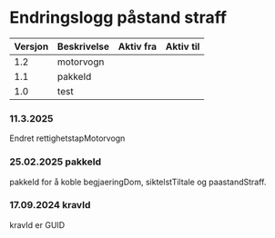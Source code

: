 # Endringslogg påstand straff

| Versjon | Beskrivelse | Aktiv fra | Aktiv til |
|---------|-------------|-----------|-----------|
| 1.2     | motorvogn   |           |           |
| 1.1     | pakkeId     |           |           |
| 1.0     | test        |           |           |

### 11.3.2025
Endret rettighetstapMotorvogn
### 25.02.2025 pakkeId
pakkeId for å koble begjaeringDom, siktelstTiltale og paastandStraff.
### 17.09.2024 kravId
kravId er GUID
